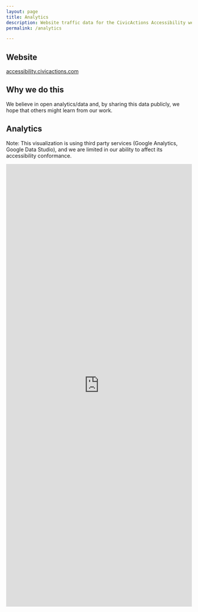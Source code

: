 ```yaml
---
layout: page
title: Analytics
description: Website traffic data for the CivicActions Accessibility website.
permalink: /analytics

---
```


## Website

[accessibility.civicactions.com](https://accessibility.civicactions.com)

## Why we do this

We believe in open analytics/data and, by sharing this data publicly, we hope that others might learn from our work.

## Analytics

Note: This visualization is using third party services (Google Analytics, Google Data Studio), and we are limited in our ability to affect its accessibility conformance.

<iframe width="100%" height="1200" src="https://datastudio.google.com/embed/reporting/079817f9-e5dc-4442-91fe-c7beee6bb0f2/page/1M" frameborder="0" style="border:0" allowfullscreen title="Google Analytics Dashboard"></iframe>
